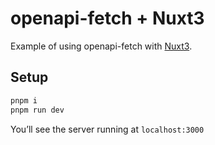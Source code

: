 # openapi-fetch + Nuxt3

Example of using openapi-fetch with [Nuxt3](https://nuxt.com/).

## Setup

```sh
pnpm i
pnpm run dev
```

You’ll see the server running at `localhost:3000`
